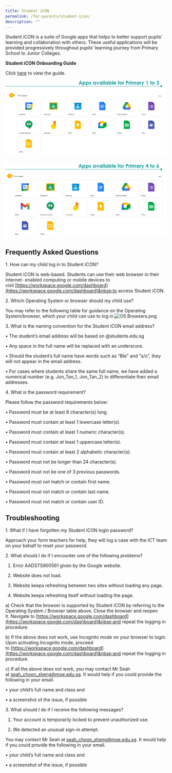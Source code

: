```yaml
---
title: Student iCON
permalink: /for-parents/student-icon/
description: ""
---
```

Student iCON is a suite of Google apps that helps to better support pupils’ learning and collaboration with others. These useful applications will be provided progressively throughout pupils’ learning journey from Primary School to Junior Colleges.  
  
**Student iCON Onboarding Guide**  

Click&nbsp;[here](/files/Student%20iCON%20Onboarding%20Guide.pdf)&nbsp;to view the guide.

  
![Student iCON](/images/P1%20to%20P3.png)

![Student iCON](/images/P4%20to%20P6.png)
  

Frequently Asked Questions
--------------------------

1\. How can my child log in to Student iCON?  

Student iCON is web-based. Students can use their web browser in their internet- enabled computing or mobile devices to visit&nbsp;[https://workspace.google.com/dashboard](https://workspace.google.com/dashboard)&nbsp;to access Student iCON.

  

2.&nbsp;Which Operating System or browser should my child use?

You may refer to the following table for guidance on the Operating System/browser, which your child can use to log in.![OS  Browsers.png](https://yangzhengpri.moe.edu.sg/qql/slot/u703/2022/For%20Parents/Student%20iCON/OS%20%20Browsers.png)

  

  

  

  

  

  

  

  

  

  

  

  

  

  

  

3.&nbsp;What is the naming convention for the Student iCON email address?

• The student’s email address will be based on @students.edu.sg

• Any space in the full name will be replaced with an underscore.

• Should the student’s full name have words such as “Bte” and “s/o”, they will not appear in the email address.

• For cases where students share the same full name, we have added a numerical number (e.g. Jon\_Tan\_1, Jon\_Tan\_2) to differentiate their email addresses.

  

4.&nbsp;What is the password requirement?

Please follow the password requirements below:&nbsp;

• Password must be at least 8 character(s) long.

• Password must contain at least 1 lowercase letter(s).

• Password must contain at least 1 numeric character(s).

• Password must contain at least 1 uppercase letter(s).

• Password must contain at least 2 alphabetic character(s).

• Password must not be longer than 24 character(s).

• Password must not be one of 3 previous passwords.

• Password must not match or contain first name.

• Password must not match or contain last name.

• Password must not match or contain user ID.

Troubleshooting
---------------

1.&nbsp;What if I have forgotten my Student iCON login password?

Approach your form teachers for help, they will log a case with the ICT team on your behalf to reset your password.

  

2.&nbsp;What should I do if I encounter one of the following problems?

1. Error AADSTS900561 given by the Google website.

2. Website does not load.

3. Website keeps refreshing between two sites without loading any page.

4. Website keeps refreshing itself without loading the page.

  

a) Check that the browser is supported by Student iCON by referring to the Operating System / Browser table above. Close the browser and reopen it.&nbsp;Navigate to&nbsp;[https://workspace.google.com/dashboard](https://workspace.google.com/dashboard)&nbsp;and repeat the logging in procedure.

  

b) If the above does not work, use Incognito mode on your browser to login. Upon activating Incognito mode, proceed to&nbsp;[https://workspace.google.com/dashboard](https://workspace.google.com/dashboard)&nbsp;and repeat the logging in procedure.

  

c) If all the above does not work, you may contact Mr Seah at&nbsp;[seah\_choon\_sheng@moe.edu.sg](mailto:seah_choon_sheng@moe.edu.sg).&nbsp;It would help if you could provide the following in your email.

• your child’s full name and class and

• a screenshot of the issue, if possible

  

3.&nbsp;What should I do if I receive the following messages?

1. Your account is temporarily locked to prevent unauthorized use.

2. We detected an unusual sign-in attempt.

  

You may contact Mr Seah at&nbsp;[seah\_choon\_sheng@moe.edu.sg](mailto:seah_choon_sheng@moe.edu.sg). It would help if you could provide the following in your email.

• your child’s full name and class and

• a screenshot of the issue, if possible